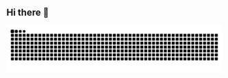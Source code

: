 ## Hi there 👋

<!--
**rammer2544/rammer2544** is a ✨ _special_ ✨ repository because its `README.md` (this file) appears on your GitHub profile.

Here are some ideas to get you started:

- 🔭 I’m currently working on ...
- 🌱 I’m currently learning ...
- 👯 I’m looking to collaborate on ...
- 🤔 I’m looking for help with ...
- 💬 Ask me about ...
- 📫 How to reach me: ...
- 😄 Pronouns: ...
- ⚡ Fun fact: ...
-->
<picture>
  <source media="(prefers-color-scheme: dark)" srcset="https://raw.githubusercontent.com/rammer2544/rammer2544/output/github-snake-dark.svg" />
  <source media="(prefers-color-scheme: light)" srcset="https://raw.githubusercontent.com/rammer2544/rammer2544/output/github-snake.svg" />
  <img alt="github-snake" src="https://raw.githubusercontent.com/rammer2544/rammer2544/output/github-snake.svg" />
</picture>